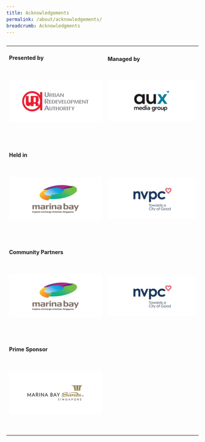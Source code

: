 ```yaml
---
title: Acknowledgements
permalink: /about/acknowledgements/
breadcrumb: Acknowledgments
---
```

<table class="table-v">

<table style="width:100%">
    
<tr>
    <td>
      <h4>Presented by</h4>
      <br>
      <p><a href="https://www.ura.gov.sg/Corporate"><img src="https://github.com/isomerpages/ura-mbsc2021/blob/staging/images/ura.JPEG?raw=true" alt="Image of URA Logo"></a></p>
      <br>
      <br> 
    </td>
    <td>
      <h4>Managed by</h4>
      <br>
      <p><a href="http://www.aux.com.sg/"><img src="https://github.com/isomerpages/ura-mbsc2021/blob/staging/images/aux.JPEG?raw=true" alt="Image of AUX Logo"></a></p>
      <br>
      <br>    
<tr>
    <td>
      <h4>Held in</h4>
      <br>
      <p><a href="https://www.ura.gov.sg/Corporate/Get-Involved/Shape-A-Distinctive-City/Explore-Our-City/Marina-Bay"><img src="https://github.com/isomerpages/ura-mbsc2021/blob/staging/images/mbl.JPEG?raw=true" alt="Image of MBS Logo"></a></p>
      <br>
      <br> 
    </td>
    <td>
      <h4 style="color:white;">.</h4>
      <br>
      <p><a href="https://cityofgood.sg/"><img src="https://github.com/isomerpages/ura-mbsc2021/blob/staging/images/nvpc.JPEG?raw=true" alt="Image of nvpc Logo"></a></p>
      <br>
      <br>    
<tr>
    <td>
      <h4>Community Partners</h4>
      <br>
      <p><a href="https://www.ura.gov.sg/Corporate/Get-Involved/Shape-A-Distinctive-City/Explore-Our-City/Marina-Bay"><img src="https://github.com/isomerpages/ura-mbsc2021/blob/staging/images/mbl.JPEG?raw=true" alt="Image of MBS Logo"></a></p>
      <br>
      <br> 
    </td>
    <td>
      <h4 style="color:white;">.</h4>
      <br>
      <p><a href="https://cityofgood.sg/"><img src="https://github.com/isomerpages/ura-mbsc2021/blob/staging/images/nvpc.JPEG?raw=true" alt="Image of nvpc Logo"></a></p>
      <br>
      <br>
<tr>			
    <td>
      <h4>Prime Sponsor</h4>
      <br>
      <p><a href="https://www.marinabaysands.com/"><img src="https://github.com/isomerpages/ura-mbsc2021/blob/staging/images/mbsh.JPEG?raw=true" alt="Image of MBS hotel Logo"></a></p>
      <br>
      <br> 
    </td>
    <td>